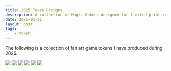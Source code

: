 ```yaml
---
title: 2025 Token Designs
description: A collection of Magic tokens designed for limited print run & giveaways.
date: 2025-01-01
layout: post
tags:
    - token
---
```


The following is a collection of fan art game tokens I have produced during 2025.

![](/img/visual-works/tokens-2025/poke_food.png)
![](/img/visual-works/tokens-2025/drift.png)
![](/img/visual-works/tokens-2025/joker.png)
![](/img/visual-works/tokens-2025/cake.png)
![](/img/visual-works/tokens-2025/tsr_eldrazi.png)
![](/img/visual-works/tokens-2025/type_thopter.png)